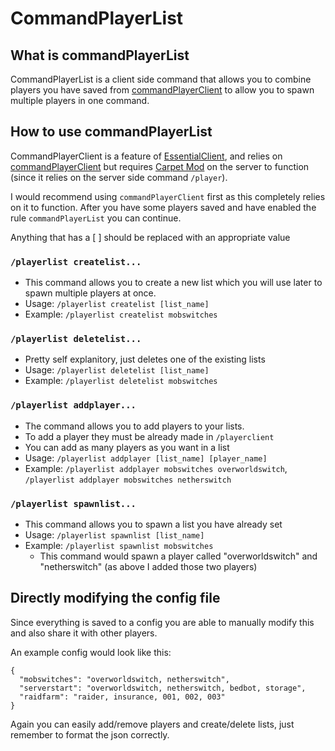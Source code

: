 # CommandPlayerList

## What is commandPlayerList

CommandPlayerList is a client side command that allows you to combine players you have saved from
[commandPlayerClient](https://github.com/senseiwells/EssentialClient/tree/master/docs/PlayerList.md)
to allow you to spawn multiple players in one command. 

## How to use commandPlayerList

CommandPlayerClient is a feature of [EssentialClient](https://github.com/senseiwells/EssentialClient), 
and relies on [commandPlayerClient](https://github.com/senseiwells/EssentialClient/tree/master/docs/PlayerList.md) 
but requires [Carpet Mod](https://www.curseforge.com/minecraft/mc-mods/carpet)
on the server to function (since it relies on the server side command `/player`).

I would recommend using `commandPlayerClient` first as this completely relies on it to function.
After you have some players saved and have enabled the rule `commandPlayerList` you can continue.

Anything that has a [ ] should be replaced with an appropriate value

### `/playerlist createlist...`

- This command allows you to create a new list which you will use later to spawn multiple players at once.
- Usage: `/playerlist createlist [list_name]`
- Example: `/playerlist createlist mobswitches`

### `/playerlist deletelist...`

- Pretty self explanitory, just deletes one of the existing lists
- Usage: `/playerlist deletelist [list_name]`
- Example: `/playerlist deletelist mobswitches`

### `/playerlist addplayer...`

- The command allows you to add players to your lists.
- To add a player they must be already made in `/playerclient`
- You can add as many players as you want in a list  
- Usage: `/playerlist addplayer [list_name] [player_name]`
- Example: `/playerlist addplayer mobswitches overworldswitch`, `/playerlist addplayer mobswitches netherswitch`

### `/playerlist spawnlist...`

- This command allows you to spawn a list you have already set
- Usage: `/playerlist spawnlist [list_name]`
- Example: `/playerlist spawnlist mobswitches`
  - This command would spawn a player called "overworldswitch" and "netherswitch" (as above I added those two players)

## Directly modifying the config file

Since everything is saved to a config you are able to manually modify this and also share it with other players.

An example config would look like this:

```
{
  "mobswitches": "overworldswitch, netherswitch",
  "serverstart": "overworldswitch, netherswitch, bedbot, storage",
  "raidfarm": "raider, insurance, 001, 002, 003"
}
```

Again you can easily add/remove players and create/delete lists, just remember to format the json correctly.